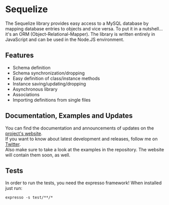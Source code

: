 # Sequelize #

The Sequelize library provides easy access to a MySQL database by mapping database entries to objects and vice versa. To put it in a nutshell... it's an ORM (Object-Relational-Mapper). The library is written entirely in JavaScript and can be used in the Node.JS environment.

## Features ##

- Schema definition
- Schema synchronization/dropping
- Easy definition of class/instance methods
- Instance saving/updating/dropping
- Asynchronous library
- Associations
- Importing definitions from single files

## Documentation, Examples and Updates ##

You can find the documentation and announcements of updates on the [project's website](http://www.sequelizejs.com).  
If you want to know about latest development and releases, follow me on [Twitter](http://twitter.com/sdepold).  
Also make sure to take a look at the examples in the repository. The website will contain them soon, as well.

## Tests ##

In order to run the tests, you need the expresso framework! When installed just run:

    expresso -s test/**/*